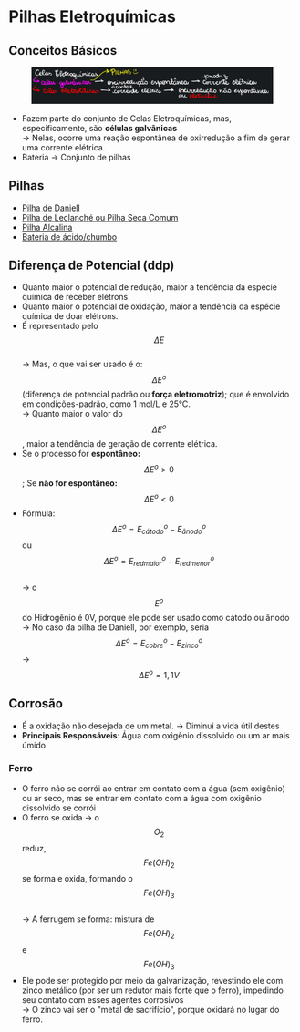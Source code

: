 # Pilhas Eletroquímicas

## Conceitos Básicos

<figure><img src="../../.gitbook/assets/imagem_2023-08-16_165134448.png" alt=""><figcaption></figcaption></figure>

* Fazem parte do conjunto de Celas Eletroquímicas, mas, especificamente, são **células galvânicas** \
  \-> Nelas, ocorre uma reação espontânea de oxirredução a fim de gerar uma corrente elétrica.
* Bateria -> Conjunto de pilhas

## Pilhas&#x20;

* [Pilha de Daniell](pilha-de-daniell.md)
* [Pilha de Leclanché ou Pilha Seca Comum](pilha-de-leclanche-ou-pilha-seca-comum.md)
* [Pilha Alcalina](pilha-alcalina.md)
* [Bateria de ácido/chumbo](bateria-de-acido-chumbo.md)

## Diferença de Potencial (ddp)

* Quanto maior o potencial de redução, maior a tendência da espécie química de receber elétrons.
* Quanto maior o potencial de oxidação, maior a tendência da espécie química de doar elétrons.
* É representado pelo $$\Delta E$$ \
  \-> Mas, o que vai ser usado é o: $$\Delta E^o$$ (diferença de potencial padrão ou **força eletromotriz**); que é envolvido em condições-padrão, como 1 mol/L e 25°C. \
  \-> Quanto maior o valor do $$\Delta E^o$$, maior a tendência de geração de corrente elétrica.
* Se o processo for **espontâneo:** $$\Delta E^o > 0$$; Se **não for espontâneo:** $$\Delta E^o < 0$$
* Fórmula: $$\Delta E^o = E_{cátodo}^{o} - E_{ânodo}^{o}$$ ou $$\Delta E^o = E_{red maior}^o - E_{red menor}^o$$\
  \-> o $$E^o$$ do Hidrogênio é 0V, porque ele pode ser usado como cátodo ou ânodo \
  \-> No caso da pilha de Daniell, por exemplo, seria $$\Delta E^o = E_{cobre}^{o} - E_{zinco}^{o}$$ -> $$\Delta E^o = 1,1V$$

## Corrosão

* É a oxidação não desejada de um metal. -> Diminui a vida útil destes
* **Principais Responsáveis**: Água com oxigênio dissolvido ou um ar mais úmido

### Ferro

* O ferro não se corrói ao entrar em contato com a água (sem oxigênio) ou ar seco, mas se entrar em contato com a água com oxigênio dissolvido se corrói
* O ferro se oxida -> o $$O_2$$ reduz, $$Fe(OH)_2$$ se forma e oxida, formando o $$Fe(OH)_3$$ \
  \-> A ferrugem se forma: mistura de $$Fe(OH)_2$$ e $$Fe(OH)_3$$
* Ele pode ser protegido por meio da galvanização, revestindo ele com zinco metálico (por ser um redutor mais forte que o ferro), impedindo seu contato com esses agentes corrosivos \
  \-> O zinco vai ser o "metal de sacrifício", porque oxidará no lugar do ferro.
